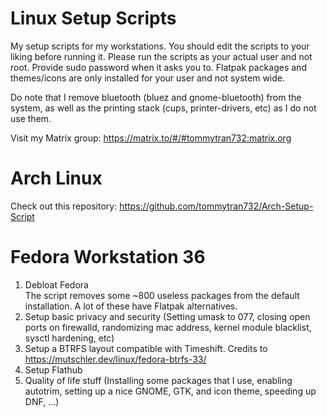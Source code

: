 # Linux Setup Scripts
My setup scripts for my workstations. You should edit the scripts to your liking before running it. 
Please run the scripts as your actual user and not root. Provide sudo password when it asks you to. Flatpak packages and themes/icons are only installed for your user and not system wide. <br />

Do note that I remove bluetooth (bluez and gnome-bluetooth) from the system, as well as the printing stack (cups, printer-drivers, etc) as I do not use them. 

Visit my Matrix group: https://matrix.to/#/#tommytran732:matrix.org

# Arch Linux
Check out this repository: https://github.com/tommytran732/Arch-Setup-Script <br />

# Fedora Workstation 36

1. Debloat Fedora <br />
The script removes some ~800 useless packages from the default installation. A lot of these have Flatpak alternatives. <br />
2. Setup basic privacy and security (Setting umask to 077, closing open ports on firewalld, randomizing mac address, kernel module blacklist, sysctl hardening, etc) <br />
3. Setup a BTRFS layout compatible with Timeshift. Credits to https://mutschler.dev/linux/fedora-btrfs-33/ <br />
4. Setup Flathub <br >
5. Quality of life stuff (Installing some packages that I use, enabling autotrim, setting up a nice GNOME, GTK, and icon theme, speeding up DNF, ...) <br />
